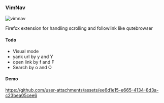 ### VimNav
![vimnav](https://github.com/user-attachments/assets/3f4ec82d-b830-4f95-8524-762d89526ba2)

Firefox extension for handling scrolling and followlink like qutebrowser

#### Todo
- Visual mode
- yank url by y and Y
- open link by f and F
- Search by o and O

#### Demo
https://github.com/user-attachments/assets/ee6d1e15-e665-4134-8d3a-c23bea05cee6

